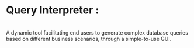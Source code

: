 <h1>Query Interpreter : </h1><br>
A dynamic tool facilitating end users to generate complex database queries based on different business scenarios, through a simple-to-use GUI.
<br>
<br>
